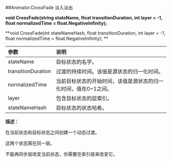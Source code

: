 ##Animator.CrossFade 淡入淡出

**void CrossFade(string stateName, float transitionDuration, int layer = -1, float normalizedTime = float.NegativeInfinity);**

**void CrossFade(int stateNameHash, float transitionDuration, int layer = -1, float normalizedTime = float.NegativeInfinity); **


|参数|说明|
|:--|:--|
|stateName|目标状态的名字。|
|transitionDuration|过渡的持续时间。该值是源状态的归一化时间。|
|normalizedTime|当前目标状态的开始时间，该值是源状态的归一化时间，值在0~1之间。|
|layer|包含目标状态的层索引。|
|stateNameHash|目标状态的状态哈希。|

**描述：**

在当前状态和目标状态之间创建一个动态过渡。

这两个状态需在同一层。

不能再同步层改变当前状态，你需要在索引层来改变它。






